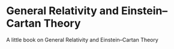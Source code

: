 General Relativity and Einstein–Cartan Theory
=============================================

A little book on General Relativity and Einstein–Cartan Theory
